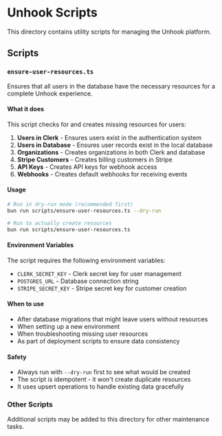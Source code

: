 # Unhook Scripts

This directory contains utility scripts for managing the Unhook platform.

## Scripts

### `ensure-user-resources.ts`

Ensures that all users in the database have the necessary resources for a complete Unhook experience.

#### What it does

This script checks for and creates missing resources for users:

1. **Users in Clerk** - Ensures users exist in the authentication system
2. **Users in Database** - Ensures user records exist in the local database
3. **Organizations** - Creates organizations in both Clerk and database
4. **Stripe Customers** - Creates billing customers in Stripe
5. **API Keys** - Creates API keys for webhook access
6. **Webhooks** - Creates default webhooks for receiving events

#### Usage

```bash
# Run in dry-run mode (recommended first)
bun run scripts/ensure-user-resources.ts --dry-run

# Run to actually create resources
bun run scripts/ensure-user-resources.ts
```

#### Environment Variables

The script requires the following environment variables:

- `CLERK_SECRET_KEY` - Clerk secret key for user management
- `POSTGRES_URL` - Database connection string
- `STRIPE_SECRET_KEY` - Stripe secret key for customer creation

#### When to use

- After database migrations that might leave users without resources
- When setting up a new environment
- When troubleshooting missing user resources
- As part of deployment scripts to ensure data consistency

#### Safety

- Always run with `--dry-run` first to see what would be created
- The script is idempotent - it won't create duplicate resources
- It uses upsert operations to handle existing data gracefully

### Other Scripts

Additional scripts may be added to this directory for other maintenance tasks.